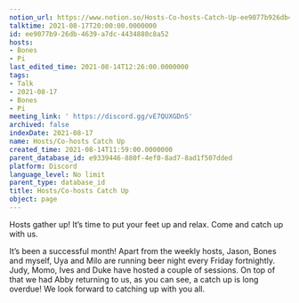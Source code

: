 ```yaml
---
notion_url: https://www.notion.so/Hosts-Co-hosts-Catch-Up-ee9077b926db4639a7dc4434880c8a52
talktime: 2021-08-17T20:00:00.0000000
id: ee9077b9-26db-4639-a7dc-4434880c8a52
hosts:
- Bones
- Pi
last_edited_time: 2021-08-14T12:26:00.0000000
tags:
- Talk
- 2021-08-17
- Bones
- Pi
meeting_link: ' https://discord.gg/vE7QUXGDnS'
archived: false
indexDate: 2021-08-17
name: Hosts/Co-hosts Catch Up
created_time: 2021-08-14T11:59:00.0000000
parent_database_id: e9339446-880f-4ef0-8ad7-8ad1f507dded
platform: Discord
language_level: No limit
parent_type: database_id
title: Hosts/Co-hosts Catch Up
object: page
---
```









Hosts gather up! It’s time to put your feet up and relax. Come and catch up with us.

It’s been a successful month! Apart from the weekly hosts, Jason, Bones and myself, Uya and Milo are running beer night every Friday fortnightly. Judy, Momo, Ives and Duke have hosted a couple of sessions. On top of that we had Abby returning to us, as you can see, a catch up is long overdue! We look forward to catching up with you all.

















